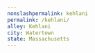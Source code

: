 ```yaml
---
﻿nonslashpermalink: kehlani
permalink: /kehlani/
alley: Kehlani
city: Watertown
state: Massachusetts
---
```

